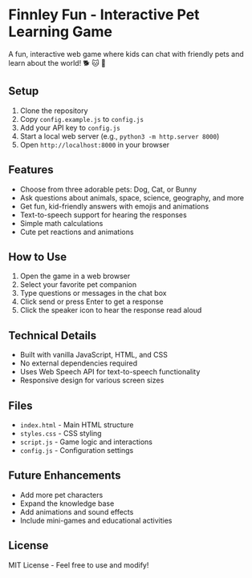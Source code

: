 # Finnley Fun - Interactive Pet Learning Game

A fun, interactive web game where kids can chat with friendly pets and learn about the world! 🐕 🐱 🐰

## Setup

1. Clone the repository
2. Copy `config.example.js` to `config.js`
3. Add your API key to `config.js`
4. Start a local web server (e.g., `python3 -m http.server 8000`)
5. Open `http://localhost:8000` in your browser

## Features

- Choose from three adorable pets: Dog, Cat, or Bunny
- Ask questions about animals, space, science, geography, and more
- Get fun, kid-friendly answers with emojis and animations
- Text-to-speech support for hearing the responses
- Simple math calculations
- Cute pet reactions and animations

## How to Use

1. Open the game in a web browser
2. Select your favorite pet companion
3. Type questions or messages in the chat box
4. Click send or press Enter to get a response
5. Click the speaker icon to hear the response read aloud

## Technical Details

- Built with vanilla JavaScript, HTML, and CSS
- No external dependencies required
- Uses Web Speech API for text-to-speech functionality
- Responsive design for various screen sizes

## Files

- `index.html` - Main HTML structure
- `styles.css` - CSS styling
- `script.js` - Game logic and interactions
- `config.js` - Configuration settings

## Future Enhancements

- Add more pet characters
- Expand the knowledge base
- Add animations and sound effects
- Include mini-games and educational activities

## License

MIT License - Feel free to use and modify! 